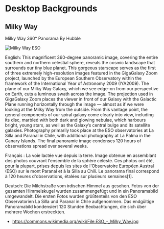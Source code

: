 # Desktop Backgrounds

## Milky Way
Milky Way 360° Panorama By Hubble 

![Milky Way ESO](ESO_-_Milky_Way.jpg)

English: This magnificent 360-degree panoramic image, covering the entire southern and northern celestial sphere, reveals the cosmic landscape that surrounds our tiny blue planet. This gorgeous starscape serves as the first of three extremely high-resolution images featured in the GigaGalaxy Zoom project, launched by the European Southern Observatory within the framework of the International Year of Astronomy 2009 (IYA2009). The plane of our Milky Way Galaxy, which we see edge-on from our perspective on Earth, cuts a luminous swath across the image. The projection used in GigaGalaxy Zoom places the viewer in front of our Galaxy with the Galactic Plane running horizontally through the image — almost as if we were looking at the Milky Way from the outside. From this vantage point, the general components of our spiral galaxy come clearly into view, including its disc, marbled with both dark and glowing nebulae, which harbours bright, young stars, as well as the Galaxy’s central bulge and its satellite galaxies. Photography primarily took place at the ESO observatories at La Silla and Paranal in Chile, with additional photography at La Palma in the Canary Islands. The final panoramic image condenses 120 hours of observations spread over several weeks.

Français : La voie lactée vue depuis la terre. Image obtenue en assemblant des photos couvrant l'ensemble de la sphère céleste. Ces photos ont été, pour la plupart, prises depuis les sites de l'Observatoire Européen Austral (ESO) sur le mont Paranal et à la Silla au Chili. Le panorama final correspond à 120 heures d'observations, étalées sur plusieurs semaines[1].

Deutsch: Die Milchstraße vom irdischen Himmel aus gesehen. Fotos von der gesamten Himmelskugel wurden zusammengefügt und in ein Panoramabild umgewandelt. Die ersten Fotos wurden größtenteils von den ESO Observatorien La Silla und Paranal in Chile aufgenommen. Das endgültige Panoramabild kondensiert 120 Stunden Beobachtungen, die sich über mehrere Wochen erstreckten.

- https://commons.wikimedia.org/wiki/File:ESO_-_Milky_Way.jpg
